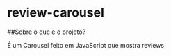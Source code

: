 # review-carousel

##Sobre o que é o projeto?

É um Carousel feito em JavaScript que mostra reviews
